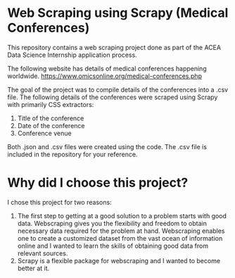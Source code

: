 # Web Scraping using Scrapy (Medical Conferences)
This repository contains a web scraping project done as part of the ACEA Data Science Internship application process.

The following website has details of medical conferences happening worldwide.
https://www.omicsonline.org/medical-conferences.php

The goal of the project was to compile details of the conferences into a .csv file. The following details of the conferences were scraped using Scrapy with primarily CSS extractors:

1. Title of the conference
2. Date of the conference
3. Conference venue

Both .json and .csv files were created using the code. The .csv file is included in the repository for your reference. 

# Why did I choose this project?
I chose this project for two reasons:
1. The first step to getting at a good solution to a problem starts with good data. Webscraping gives you the flexibility and freedom to obtain necessary data required for the problem at hand. Webscraping enables one to create a customized dataset from the vast ocean of information online and I wanted to learn the skills of obtaining good data from relevant sources.
2. Scrapy is a flexible package for webscraping and I wanted to become better at it.
